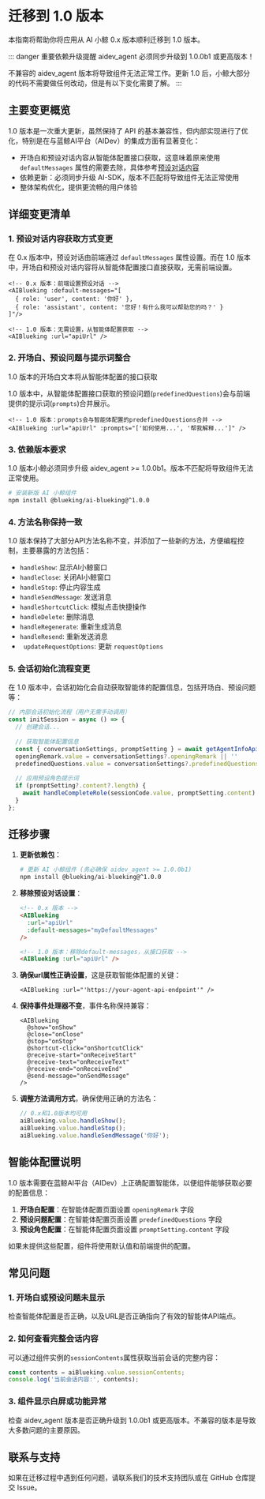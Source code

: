 # 迁移到 1.0 版本

本指南将帮助你将应用从 AI 小鲸 0.x 版本顺利迁移到 1.0 版本。

::: danger 重要依赖升级提醒
aidev_agent 必须同步升级到 1.0.0b1 或更高版本！

不兼容的 aidev_agent 版本将导致组件无法正常工作。更新 1.0 后，小鲸大部分的代码不需要做任何改动，但是有以下变化需要了解。
:::

## 主要变更概览

1.0 版本是一次重大更新，虽然保持了 API 的基本兼容性，但内部实现进行了优化，特别是在与蓝鲸AI平台（AIDev）的集成方面有显著变化：

- 开场白和预设对话内容从智能体配置接口获取，这意味着原来使用 `defaultMessages` 属性的需要去除，具体参考[预设对话内容](/guide//advanced-usage/default-messages.md)
- 依赖更新：必须同步升级 AI-SDK，版本不匹配将导致组件无法正常使用
- 整体架构优化，提供更流畅的用户体验

## 详细变更清单

### 1. 预设对话内容获取方式变更

在 0.x 版本中，预设对话由前端通过 `defaultMessages` 属性设置。而在 1.0 版本中，开场白和预设对话内容将从智能体配置接口直接获取，无需前端设置。

```vue
<!-- 0.x 版本：前端设置预设对话 -->
<AIBlueking :default-messages="[
  { role: 'user', content: '你好' },
  { role: 'assistant', content: '您好！有什么我可以帮助您的吗？' }
]"/>

<!-- 1.0 版本：无需设置，从智能体配置获取 -->
<AIBlueking :url="apiUrl" />
```

### 2. 开场白、预设问题与提示词整合

1.0 版本的开场白文本将从智能体配置的接口获取

1.0 版本中，从智能体配置接口获取的预设问题(`predefinedQuestions`)会与前端提供的提示词(`prompts`)合并展示。

```vue
<!-- 1.0 版本：prompts会与智能体配置的predefinedQuestions合并 -->
<AIBlueking :url="apiUrl" :prompts="['如何使用...', '帮我解释...']" />
```

### 3. 依赖版本要求

1.0 版本小鲸必须同步升级 aidev_agent >= 1.0.0b1。版本不匹配将导致组件无法正常使用。

```bash
# 安装新版 AI 小鲸组件
npm install @blueking/ai-blueking@^1.0.0
```

### 4. 方法名称保持一致

1.0 版本保持了大部分API方法名称不变，并添加了一些新的方法，方便编程控制，主要暴露的方法包括：

- `handleShow`: 显示AI小鲸窗口
- `handleClose`: 关闭AI小鲸窗口
- `handleStop`: 停止内容生成
- `handleSendMessage`: 发送消息
- `handleShortcutClick`: 模拟点击快捷操作
- `handleDelete`: 删除消息
- `handleRegenerate`: 重新生成消息
- `handleResend`: 重新发送消息
- ` updateRequestOptions`: 更新 `requestOptions` 

### 5. 会话初始化流程变更

在 1.0 版本中，会话初始化会自动获取智能体的配置信息，包括开场白、预设问题等：

```javascript
// 内部会话初始化流程（用户无需手动调用）
const initSession = async () => {
  // 创建会话...
  
  // 获取智能体配置信息
  const { conversationSettings, promptSetting } = await getAgentInfoApi()
  openingRemark.value = conversationSettings?.openingRemark || ''
  predefinedQuestions.value = conversationSettings?.predefinedQuestions || []
  
  // 应用预设角色提示词
  if (promptSetting?.content?.length) {
    await handleCompleteRole(sessionCode.value, promptSetting.content)
  }
};
```

## 迁移步骤

1. **更新依赖包**：
   ```bash
   # 更新 AI 小鲸组件 (务必确保 aidev_agent >= 1.0.0b1)
   npm install @blueking/ai-blueking@^1.0.0
   ```

2. **移除预设对话设置**：
   ```html
   <!-- 0.x 版本 -->
   <AIBlueking 
     :url="apiUrl"
     :default-messages="myDefaultMessages"
   />
   
   <!-- 1.0 版本：移除default-messages，从接口获取 -->
   <AIBlueking :url="apiUrl" />
   ```

3. **确保url属性正确设置**，这是获取智能体配置的关键：
   ```vue
   <AIBlueking :url="'https://your-agent-api-endpoint'" />
   ```

4. **保持事件处理器不变**，事件名称保持兼容：
   ```vue
   <AIBlueking
     @show="onShow"
     @close="onClose"
     @stop="onStop"
     @shortcut-click="onShortcutClick"
     @receive-start="onReceiveStart"
     @receive-text="onReceiveText"
     @receive-end="onReceiveEnd"
     @send-message="onSendMessage"
   />
   ```

5. **调整方法调用方式**，确保使用正确的方法名：
   ```javascript
   // 0.x和1.0版本均可用
   aiBlueking.value.handleShow();
   aiBlueking.value.handleStop();
   aiBlueking.value.handleSendMessage('你好');
   ```

## 智能体配置说明

1.0 版本需要在蓝鲸AI平台（AIDev）上正确配置智能体，以便组件能够获取必要的配置信息：

1. **开场白配置**：在智能体配置页面设置 `openingRemark` 字段
2. **预设问题配置**：在智能体配置页面设置 `predefinedQuestions` 字段
3. **预设角色配置**：在智能体配置页面设置 `promptSetting.content` 字段

如果未提供这些配置，组件将使用默认值和前端提供的配置。

## 常见问题

### 1. 开场白或预设问题未显示

检查智能体配置是否正确，以及URL是否正确指向了有效的智能体API端点。

### 2. 如何查看完整会话内容

可以通过组件实例的`sessionContents`属性获取当前会话的完整内容：

```javascript
const contents = aiBlueking.value.sessionContents;
console.log('当前会话内容:', contents);
```

### 3. 组件显示白屏或功能异常

检查 aidev_agent 版本是否正确升级到 1.0.0b1 或更高版本。不兼容的版本是导致大多数问题的主要原因。


## 联系与支持

如果在迁移过程中遇到任何问题，请联系我们的技术支持团队或在 GitHub 仓库提交 Issue。 